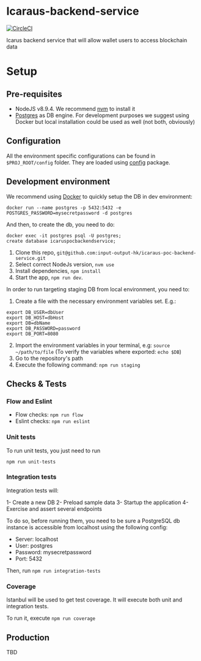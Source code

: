 # Icaraus-backend-service

[![CircleCI](https://circleci.com/gh/input-output-hk/icarus-poc-backend-service.svg?style=svg)](https://circleci.com/gh/input-output-hk/icarus-poc-backend-service)

Icarus backend service that will allow wallet users to access blockchain data

# Setup

## Pre-requisites

* NodeJS v8.9.4. We recommend [nvm](https://github.com/creationix/nvm) to install it
* [Postgres](https://www.postgresql.org/) as DB engine. For development purposes we
  suggest using Docker but local installation could be used as well (not both,
  obviously)

## Configuration

All the environment specific configurations can be found in `$PROJ_ROOT/config` folder.
They are loaded using [config](https://www.npmjs.com/package/config) package.

## Development environment

We recommend using [Docker](https://hub.docker.com/_/postgres/) to quickly setup the DB in dev environment:

`docker run --name postgres -p 5432:5432 -e POSTGRES_PASSWORD=mysecretpassword -d postgres`

And then, to create the db, you need to do:

```
docker exec -it postgres psql -U postgres;
create database icaruspocbackendservice;
```

1.  Clone this repo, `git@github.com:input-output-hk/icaraus-poc-backend-service.git`
2.  Select correct NodeJs version, `nvm use`
3.  Install dependencies, `npm install`
4.  Start the app, `npm run dev`.

In order to run targeting staging DB from local environment, you need to:

1.  Create a file with the necessary environment variables set. E.g.:

```
export DB_USER=dbUser
export DB_HOST=dbHost
export DB=dbName
export DB_PASSWORD=password
export DB_PORT=8080
```

2.  Import the environment variables in your terminal, e.g: `source ~/path/to/file` (To verify
    the variables where exported: `echo $DB`)
3.  Go to the repository's path
4.  Execute the following command: `npm run staging`

## Checks & Tests

### Flow and Eslint

* Flow checks: `npm run flow`
* Eslint checks: `npm run eslint`

### Unit tests

To run unit tests, you just need to run

`npm run unit-tests`

### Integration tests

Integration tests will:

1- Create a new DB
2- Preload sample data
3- Startup the application
4- Exercise and assert several endpoints

To do so, before running them, you need to be sure a PostgreSQL db instance is accessible from localhost
using the following config:

* Server: localhost
* User: postgres
* Password: mysecretpassword
* Port: 5432

Then, run `npm run integration-tests`

### Coverage

Istanbul will be used to get test coverage. It will execute both unit and integration tests. 

To run it, execute `npm run coverage`

## Production

TBD
